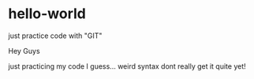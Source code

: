 # hello-world
just practice code with "GIT"

Hey Guys

just practicing my code I guess... weird syntax dont
really get it quite yet!
